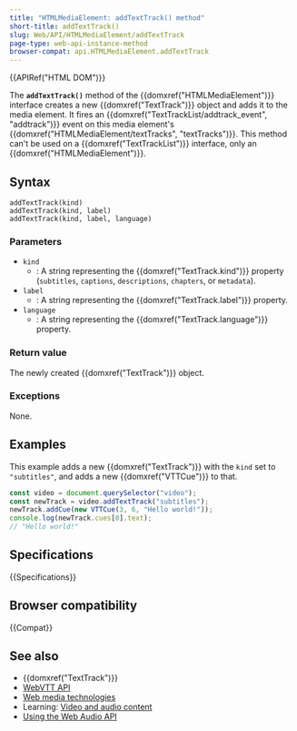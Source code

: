 ```yaml
---
title: "HTMLMediaElement: addTextTrack() method"
short-title: addTextTrack()
slug: Web/API/HTMLMediaElement/addTextTrack
page-type: web-api-instance-method
browser-compat: api.HTMLMediaElement.addTextTrack
---
```


{{APIRef("HTML DOM")}}

The **`addTextTrack()`** method of the {{domxref("HTMLMediaElement")}} interface creates a new {{domxref("TextTrack")}} object and adds it to the media element. It fires an {{domxref("TextTrackList/addtrack_event", "addtrack")}} event on this media element's {{domxref("HTMLMediaElement/textTracks", "textTracks")}}. This method can't be used on a {{domxref("TextTrackList")}} interface, only an {{domxref("HTMLMediaElement")}}.

## Syntax

```js-nolint
addTextTrack(kind)
addTextTrack(kind, label)
addTextTrack(kind, label, language)
```

### Parameters

- `kind`
  - : A string representing the {{domxref("TextTrack.kind")}} property (`subtitles`, `captions`, `descriptions`, `chapters`, or `metadata`).
- `label`
  - : A string representing the {{domxref("TextTrack.label")}} property.
- `language`
  - : A string representing the {{domxref("TextTrack.language")}} property.

### Return value

The newly created {{domxref("TextTrack")}} object.

### Exceptions

None.

## Examples

This example adds a new {{domxref("TextTrack")}} with the `kind` set to `"subtitles"`, and adds a new {{domxref("VTTCue")}} to that.

```js
const video = document.querySelector("video");
const newTrack = video.addTextTrack("subtitles");
newTrack.addCue(new VTTCue(3, 6, "Hello world!"));
console.log(newTrack.cues[0].text);
// "Hello world!"
```

## Specifications

{{Specifications}}

## Browser compatibility

{{Compat}}

## See also

- {{domxref("TextTrack")}}
- [WebVTT API](/en-US/docs/Web/API/WebVTT_API)
- [Web media technologies](/en-US/docs/Web/Media)
- Learning: [Video and audio content](/en-US/docs/Learn_web_development/Core/Structuring_content/HTML_video_and_audio)
- [Using the Web Audio API](/en-US/docs/Web/API/Web_Audio_API/Using_Web_Audio_API)
